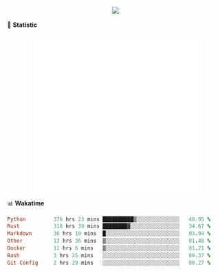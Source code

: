 <!-- https://github.com/DenverCoder1/readme-typing-svg -->
<p align="center">
<img src="https://readme-typing-svg.demolab.com?font=Orbitron&size=25&pause=1000&center=true&vCenter=true&random=false&width=600&lines=Welcome+to+my+GitHub+profile+page!" />


🌟 **Statistic**

<p align="center">
  <img width="400" align="top" src="https://github.com/fllesser/fllesser/blob/main/left.svg" />
  <img width="400" align="top" src="https://github.com/fllesser/fllesser/blob/main/right.svg" />
</p>


📊 **Wakatime**

<!--START_SECTION:waka-->

```ruby
Python         376 hrs 23 mins ██████████▒░░░░░░░░░░░░░░   40.95 %
Rust           318 hrs 39 mins ████████▓░░░░░░░░░░░░░░░░   34.67 %
Markdown       36 hrs 10 mins  █░░░░░░░░░░░░░░░░░░░░░░░░   03.94 %
Other          13 hrs 36 mins  ▒░░░░░░░░░░░░░░░░░░░░░░░░   01.48 %
Docker         11 hrs 6 mins   ▒░░░░░░░░░░░░░░░░░░░░░░░░   01.21 %
Bash           3 hrs 25 mins   ░░░░░░░░░░░░░░░░░░░░░░░░░   00.37 %
Git Config     2 hrs 29 mins   ░░░░░░░░░░░░░░░░░░░░░░░░░   00.27 %
```

<!--END_SECTION:waka-->

